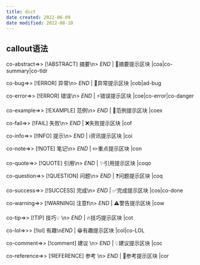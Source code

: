 ```yaml
---
title: dict
date created: 2022-06-09
date modified: 2022-08-10
---
```


## callout语法

co-abstract=>> [!ABSTRACT] 摘要\n> $END$ | 📔摘要提示区块 |coa|co-summary|co-tldr

co-bug=>> [!ERROR] 异常\n> $END$ | 🐞异常提示区块 |cob|ad-bug

co-error=>> [!ERROR] 错误\n> $END$ | ⚡错误提示区块 |coe|co-error|co-danger

co-example=>> [!EXAMPLE] 范例\n> $END$ | 📑范例提示区块 |coex

co-fail=>> [!FAIL] 失败\n> $END$ | ❌失败提示区块 |cof

co-info=>> [!INFO] 提示\n> $END$ | ℹ️资讯提示区块 |coi

co-note=>> [!NOTE] 笔记\n> $END$ | ✏️重点提示区块 |con

co-quote=>> [!QUOTE] 引用\n> $END$ | ✨引用提示区块 |coqo

co-question=>> [!QUESTION] 问题\n> $END$ | ❓问题提示区块 |coq

co-success=>> [!SUCCESS] 完成\n> $END$ | ✅完成提示区块 |cos|co-done

co-warning=>> [!WARNING] 注意❗\n> $END$ | ⚠️警告提示区块 |cow

co-tip=>> [!TIP] 技巧💡 \n> $END$ | 🔥技巧提示区块 |cot

co-lol=>>> [!lol] 有趣\n$END$ | 😁有趣提示区块 |col|co-LOL

co-comment=>> [!comment] 建议 \n> $END$ | 💡建议提示区块 |coc

co-reference=>> [!REFERENCE] 参考 \n> $END$ | 📖参考提示区块 |cor

